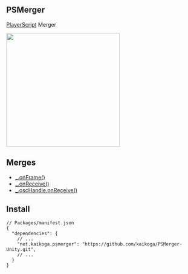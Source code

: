 ## PSMerger

[PlayerScript](https://docs.cluster.mu/script/interfaces/PlayerScript.html) Merger

<img src="https://github.com/user-attachments/assets/baeb692c-fb06-4d38-8470-7e5fd0c337b7" width="300" />

## Merges

- [_.onFrame()](https://docs.cluster.mu/script/interfaces/PlayerScript.html#onFrame)
- [_.onReceive()](https://docs.cluster.mu/script/interfaces/PlayerScript.html#onReceive)
- [_.oscHandle.onReceive()](https://docs.cluster.mu/script/interfaces/OscHandle.html#onReceive)

## Install

```json5
// Packages/manifest.json
{
  "dependencies": {
    // ...
    "net.kaikoga.psmerger": "https://github.com/kaikoga/PSMerger-Unity.git",
    // ...
  }
}
```
